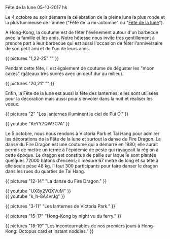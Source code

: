 Fête de la lune
05-10-2017
hk

Le 4 octobre au soir démarre la célébration de la pleine lune la plus ronde et la plus lumineuse de l'année ("Fête de la mi-automne" ou "[Fête de la lune](https://fr.wikipedia.org/wiki/Fête_de_la_mi-automne)").

A Hong-Kong, la coutume est de fêter l'événement autour d'un barbecue avec la famille et les amis. Notre hôtesse nous invite très gentillement à prendre part à leur barbecue qui est aussi l'occasion de fêter l'anniversaire de son petit ami et de l'un de leurs amis. 

{{ pictures "1,22-25" "" }}

Pendant cette fête, il est également de coutume de déguster les "moon cakes" (gâteaux très sucrés avec un oeuf dur au milieu).

{{ pictures "20,21" "" }}

Enfin, la Fête de la lune est aussi la fête des lanternes: elles sont utilisées pour la décoration mais aussi pour s'envoler dans la nuit et réaliser les voeux.

{{ pictures "2" "Les lanternes illuminent le ciel de Pui O." }}

<div class="center">
  {{ youtube "KcYY7QW7C7A" }}
</div>


Le 5 octobre, nous nous rendons à Victoria Park et Tai Hang pour admirer les décorations de la Fête de la lune et surtout la danse du Fire Dragon. La danse du Fire Dragon est une coutume qui a démarré en 1880; elle aurait permis de mettre un terme à l'épidémie de peste qui ravageait la région à cette époque. Le dragon est constitué de paille sur laquelle sont plantés quelques 72000 bâtons d'encens; il mesure 67 mètre de long et sa tête à elle seule pèse 48 kg. Il faut 300 participants pour faire danser le dragon dans les rues du quartier de Tai Hang.


{{ pictures "12-14" "La danse du Fire Dragon." }}


<div class="center">
  {{ youtube "UX8y2VQXVuM" }}
</div>

<div class="center">
  {{ youtube "k_h-8A4vrJg" }}
</div>

{{ pictures "3-11" "Les lanternes de Victoria Park." }}

{{ pictures "15-17" "Hong-Kong by night vu du ferry." }}

{{ pictures "18-19" "Les incontournables de nos premiers jours à Hong-Kong: Octopus card et instant noddles." }}



